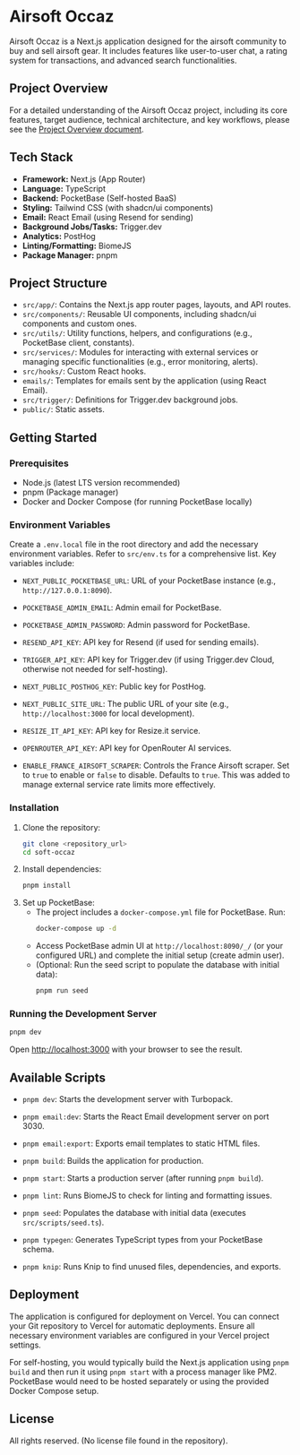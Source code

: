 # Airsoft Occaz

Airsoft Occaz is a Next.js application designed for the airsoft community to buy and sell airsoft gear. It includes features like user-to-user chat, a rating system for transactions, and advanced search functionalities.

## Project Overview

For a detailed understanding of the Airsoft Occaz project, including its core features, target audience, technical architecture, and key workflows, please see the [Project Overview document](./PROJECT_OVERVIEW.md).

## Tech Stack

*   **Framework:** Next.js (App Router)
*   **Language:** TypeScript
*   **Backend:** PocketBase (Self-hosted BaaS)
*   **Styling:** Tailwind CSS (with shadcn/ui components)
*   **Email:** React Email (using Resend for sending)
*   **Background Jobs/Tasks:** Trigger.dev
*   **Analytics:** PostHog
*   **Linting/Formatting:** BiomeJS
*   **Package Manager:** pnpm

## Project Structure

*   `src/app/`: Contains the Next.js app router pages, layouts, and API routes.
*   `src/components/`: Reusable UI components, including shadcn/ui components and custom ones.
*   `src/utils/`: Utility functions, helpers, and configurations (e.g., PocketBase client, constants).
*   `src/services/`: Modules for interacting with external services or managing specific functionalities (e.g., error monitoring, alerts).
*   `src/hooks/`: Custom React hooks.
*   `emails/`: Templates for emails sent by the application (using React Email).
*   `src/trigger/`: Definitions for Trigger.dev background jobs.
*   `public/`: Static assets.

## Getting Started

### Prerequisites

*   Node.js (latest LTS version recommended)
*   pnpm (Package manager)
*   Docker and Docker Compose (for running PocketBase locally)

### Environment Variables

Create a `.env.local` file in the root directory and add the necessary environment variables. Refer to `src/env.ts` for a comprehensive list. Key variables include:

*   `NEXT_PUBLIC_POCKETBASE_URL`: URL of your PocketBase instance (e.g., `http://127.0.0.1:8090`).
*   `POCKETBASE_ADMIN_EMAIL`: Admin email for PocketBase.
*   `POCKETBASE_ADMIN_PASSWORD`: Admin password for PocketBase.
*   `RESEND_API_KEY`: API key for Resend (if used for sending emails).
*   `TRIGGER_API_KEY`: API key for Trigger.dev (if using Trigger.dev Cloud, otherwise not needed for self-hosting).
*   `NEXT_PUBLIC_POSTHOG_KEY`: Public key for PostHog.
*   `NEXT_PUBLIC_SITE_URL`: The public URL of your site (e.g., `http://localhost:3000` for local development).


*   `RESIZE_IT_API_KEY`: API key for Resize.it service.
*   `OPENROUTER_API_KEY`: API key for OpenRouter AI services.
*   `ENABLE_FRANCE_AIRSOFT_SCRAPER`: Controls the France Airsoft scraper. Set to `true` to enable or `false` to disable. Defaults to `true`. This was added to manage external service rate limits more effectively.

### Installation

1.  Clone the repository:
    ```bash
    git clone <repository_url>
    cd soft-occaz
    ```
2.  Install dependencies:
    ```bash
    pnpm install
    ```
3.  Set up PocketBase:
    *   The project includes a `docker-compose.yml` file for PocketBase. Run:
        ```bash
        docker-compose up -d
        ```
    *   Access PocketBase admin UI at `http://localhost:8090/_/` (or your configured URL) and complete the initial setup (create admin user).
    *   (Optional: Run the seed script to populate the database with initial data):
        ```bash
        pnpm run seed
        ```

### Running the Development Server

```bash
pnpm dev
```
Open [http://localhost:3000](http://localhost:3000) with your browser to see the result.

## Available Scripts

*   `pnpm dev`: Starts the development server with Turbopack.
*   `pnpm email:dev`: Starts the React Email development server on port 3030.
*   `pnpm email:export`: Exports email templates to static HTML files.
*   `pnpm build`: Builds the application for production.
*   `pnpm start`: Starts a production server (after running `pnpm build`).
*   `pnpm lint`: Runs BiomeJS to check for linting and formatting issues.

*   `pnpm seed`: Populates the database with initial data (executes `src/scripts/seed.ts`).
*   `pnpm typegen`: Generates TypeScript types from your PocketBase schema.
*   `pnpm knip`: Runs Knip to find unused files, dependencies, and exports.

## Deployment

The application is configured for deployment on Vercel. You can connect your Git repository to Vercel for automatic deployments. Ensure all necessary environment variables are configured in your Vercel project settings.

For self-hosting, you would typically build the Next.js application using `pnpm build` and then run it using `pnpm start` with a process manager like PM2. PocketBase would need to be hosted separately or using the provided Docker Compose setup.

## License

All rights reserved. (No license file found in the repository).

